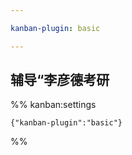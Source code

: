 ```yaml
---

kanban-plugin: basic

---
```


## 辅导“李彦德考研





%% kanban:settings
```
{"kanban-plugin":"basic"}
```
%%